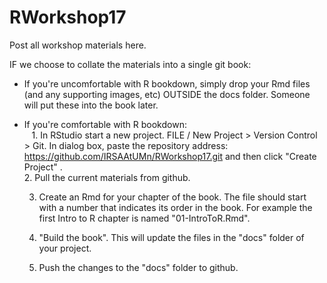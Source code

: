 # RWorkshop17

Post all workshop materials here.  

IF we choose to collate the materials into a single git book:

- If you're uncomfortable with R bookdown, simply drop your Rmd files (and any supporting images, etc) OUTSIDE the docs folder.  Someone will put these into the book later.  

- If you're comfortable with R bookdown:     
    1. In RStudio start a new project.  FILE / New Project > Version Control > Git.  In dialog box, paste the repository address: https://github.com/IRSAAtUMn/RWorkshop17.git and then click "Create Project" . 
      
    2. Pull the current materials from github.      
    
    3. Create an Rmd for your chapter of the book.  The file should start with a number that indicates its order in the book.  For example the first Intro to R chapter is named "01-IntroToR.Rmd".   
    
    4. "Build the book".  This will update the files in the "docs" folder of your project.    
    
    5. Push the changes to the "docs" folder to github.  
    




